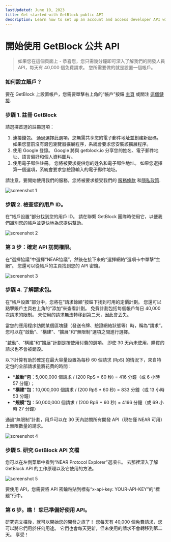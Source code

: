```yaml
---
lastUpdated: June 10, 2023
title: Get started with GetBlock public API
description: Learn how to set up an account and access developer API with 40,000 daily requests free of charge. Follow the step-by-step guide to make your cryptocurrency applications work effortlessly.
---
```


# 開始使用 GetBlock 公共 API

>如果您在這個頁面上 - 恭喜您，您只需幾分鐘即可深入了解我們的開發人員 API，每天有 40,000 個免費請求。 您所需要做的就是設置一個帳戶。

### 如何設立賬戶？

要在 GetBlock 上設置帳戶，您需要單擊右上角的“帳戶”按鈕 [主頁](https://getblock.io/) 或關注 [這個鏈接](https://account.getblock.io/sign-in).

### 步驟 1. 註冊 GetBlock

請選擇首選的註冊選項：

1. 連接錢包。 通過選擇此選項，您無需共享您的電子郵件地址並創建新密碼。 如果您當前沒有錢包瀏覽器擴展程序，系統會要求您安裝該擴展程序。
2. 使用 Google 登錄。 Google 將與 getblock.io 分享您的姓名、電子郵件地址、語言偏好和個人資料圖片。
3. 使用電子郵件註冊。 您將被要求提供您的姓名和電子郵件地址。 如果您選擇第一個選項，系統會要求您驗證輸入的電子郵件地址。

請注意，要開始使用我們的服務，您將被要求接受我們的 [服務條款](https://getblock.io/terms-of-service/) 和[隱私政策](https://getblock.io/privacy-policy/).

![screenshot 1](https://storage.getblock.io/web/docs/explorer-api/get-started/screenshot_1.webp)

### 步驟 2. 檢查您的用戶 ID。

在“帳戶設置”部分找到您的用戶 ID。 請在聯繫 GetBlock 團隊時使用它，以便我們識別您的帳戶並更快地為您提供幫助。

![screenshot 2](https://storage.getblock.io/web/docs/explorer-api/get-started/screenshot_2.webp)

### 第 3 步：確定 API 訪問權限。

在“選擇協議”中選擇“NEAR協議”，然後在接下來的“選擇網絡”選項卡中單擊“主網”。 您還可以從帳戶的主頁找到您的 API 密鑰。

![screenshot 3](https://storage.getblock.io/web/docs/explorer-api/get-started/screenshot_3.webp)

### 步驟 4. 了解請求包。

在“帳戶設置”部分中，您將在“請求餘額”按鈕下找到可用的定價計劃。 您還可以點擊賬戶主頁右上角的“添加”來查看計劃。 免費計劃包括每個帳戶每日 40,000 次請求的限制。 未使用的請求無法轉移到第二天，因此會丟失。

當您的應用程序訪問某個區塊鏈（發送令牌、驗證網絡狀態等）時，稱為“請求”。 您可以在“啟動”、“構建”、“擴展”和“無限制”選項之間進行選擇。

“啟動”、“構建”和“擴展”計劃是按使用付費的選項。 即使 30 天內未使用，購買的請求也不會被銷毀。

以下計算有助於確定在最大容量設置為每秒 60 個請求 (RpS) 的情況下，來自特定包的全部請求量將花費的時間：

- **“啟動”包**：5,000,000 個請求 / (200 RpS * 60 秒) = 416 分鐘（或 6 小時 57 分鐘）；
- **“構建”包**：10,000,000 個請求 / (200 RpS * 60 秒) = 833 分鐘（或 13 小時 53 分鐘）
- **“規模”包**：50,000,000 個請求 / (200 RpS * 60 秒) = 4166 分鐘（或 69 小時 27 分鐘）

通過“無限制”計劃，用戶可以在 30 天內訪問所有開發 API（現在僅 NEAR 可用）上無限數量的請求。

![screenshot 4](https://storage.getblock.io/web/docs/explorer-api/get-started/screenshot_4.webp)

### 步驟 5. 研究 GetBlock API 文檔

您可以在左側菜單中看到“NEAR Protocol Explorer”選項卡。 去那裡深入了解 GetBlock API 的工作原理以及它使用的方法。

![screenshot 5](https://storage.getblock.io/web/docs/explorer-api/get-started/screenshot_5.webp)

要使用 API，您需要將 API 密鑰粘貼到標有“x-api-key: YOUR-API-KEY”的“標題”行中。

### 第 6 步。瞧！ 您已準備好使用 API。

研究完文檔後，就可以開始您的開發之旅了！ 您每天有 40,000 個免費請求，您可以將它們用於任何用途。 它們也會每天更新，但未使用的請求不會轉移到第二天。 享受！
